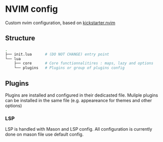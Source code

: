 # NVIM config

Custom nvim configuration, based on [kickstarter.nvim](https://github.com/dam9000/kickstart-modular.nvim)

## Structure

```bash
.
├── init.lua      # (DO NOT CHANGE) entry point
└── lua
    ├── core      # Core functionnalitires : maps, lazy and options
    └── plugins   # Plugins or group of plugins config
```

## Plugins

Plugins are installed and configured in their dedicasted file. Muliple plugins can be installed in the same file (e.g. appeareance for themes and other options)

### LSP 

LSP is handled with Mason and LSP config. All configuration is currently done on mason file use default config.
